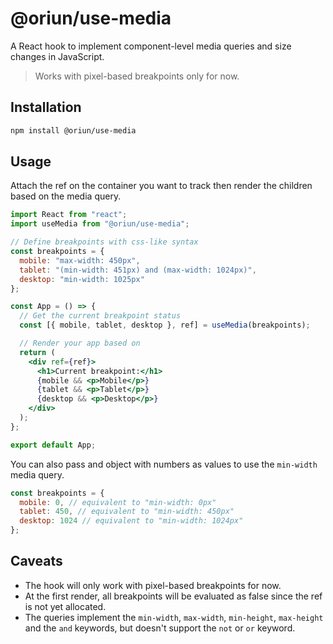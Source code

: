 # @oriun/use-media

A React hook to implement component-level media queries and size changes in JavaScript.

> Works with pixel-based breakpoints only for now.

## Installation

```bash
npm install @oriun/use-media
```

## Usage

Attach the ref on the container you want to track then render the children based on the media query.

```jsx
import React from "react";
import useMedia from "@oriun/use-media";

// Define breakpoints with css-like syntax
const breakpoints = {
  mobile: "max-width: 450px",
  tablet: "(min-width: 451px) and (max-width: 1024px)",
  desktop: "min-width: 1025px"
};

const App = () => {
  // Get the current breakpoint status
  const [{ mobile, tablet, desktop }, ref] = useMedia(breakpoints);

  // Render your app based on
  return (
    <div ref={ref}>
      <h1>Current breakpoint:</h1>
      {mobile && <p>Mobile</p>}
      {tablet && <p>Tablet</p>}
      {desktop && <p>Desktop</p>}
    </div>
  );
};

export default App;
```

You can also pass and object with numbers as values to use the `min-width` media query.

```js
const breakpoints = {
  mobile: 0, // equivalent to "min-width: 0px"
  tablet: 450, // equivalent to "min-width: 450px"
  desktop: 1024 // equivalent to "min-width: 1024px"
};
```

## Caveats

- The hook will only work with pixel-based breakpoints for now.
- At the first render, all breakpoints will be evaluated as false since the ref is not yet allocated.
- The queries implement the `min-width`, `max-width`, `min-height`, `max-height` and the `and` keywords, but doesn't support the `not` or `or` keyword.
